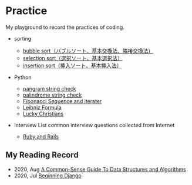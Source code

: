 # Practice
My playground to record the practices of coding.

- sorting
  - [bubble sort（バブルソート、基本交換法、隣接交換法）](https://github.com/Jo-Minken/Practice/blob/master/sorting/01%20bubble%20sort.py)
  - [selection sort（選択ソート、基本選択法）](https://github.com/Jo-Minken/Practice/blob/master/sorting/02%20selection%20sort.py)
  - [insertion sort（挿入ソート、基本挿入法）](https://github.com/Jo-Minken/Practice/blob/master/sorting/03%20insertion%20sort.py)

- Python
  - [pangram string check](https://github.com/Jo-Minken/Practice/blob/master/Python/pangram.py)
  - [palindrome string check](https://github.com/Jo-Minken/Practice/blob/master/Python/palindrome%20check.py)
  - [Fibonacci Sequence and iterater](https://github.com/Jo-Minken/Practice/blob/master/Python/Fibonacci%20Sequence.py)
  - [Leibniz Formula](https://github.com/Jo-Minken/Practice/blob/master/Python/Leibniz%20Formula.py)
  - [Lucky Christians](https://github.com/Jo-Minken/Practice/blob/master/Python/Lucky%20Christians.py)

- Interview
  List common interview questions collected from Internet
  - [Ruby and Rails](https://github.com/Jo-Minken/Practice/blob/master/Interview/Ruby%20and%20Rails.md)

## My Reading Record
- 2020, Aug [A Common-Sense Guide To Data Structures and Algorithms](https://www.goodreads.com/book/show/34695800)
- 2020, Jul [Beginning Django](https://www.goodreads.com/book/show/34569763)

